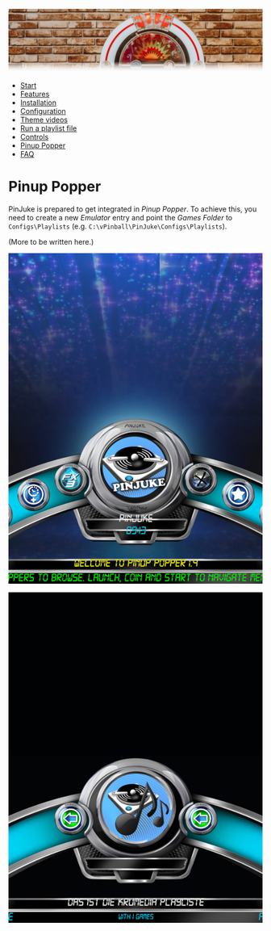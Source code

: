 ![Jukebox](images/jukebox-header.png)

- [Start](index.md)
- [Features](FEATURES.md)
- [Installation](INSTALLATION.md)
- [Configuration](CONFIGURATION.md)
- [Theme videos](THEME-VIDEOS.md)
- [Run a playlist file](RUN.md)
- [Controls](CONTROLS.md)
- [Pinup Popper](PINUP-POPPER.md)
- [FAQ](FAQ.md)

# Pinup Popper

PinJuke is prepared to get integrated in *Pinup Popper*. To achieve this, you need to create a new *Emulator* entry and point the *Games Folder* to `Configs\Playlists` (e.g. `C:\vPinball\PinJuke\Configs\Playlists`).

(More to be written here.)

![Pinup Popper: main menu](images/pinup-popper-menu-1.jpg)

![Pinup Popper: PinJuke menu](images/pinup-popper-menu-2.jpg)
